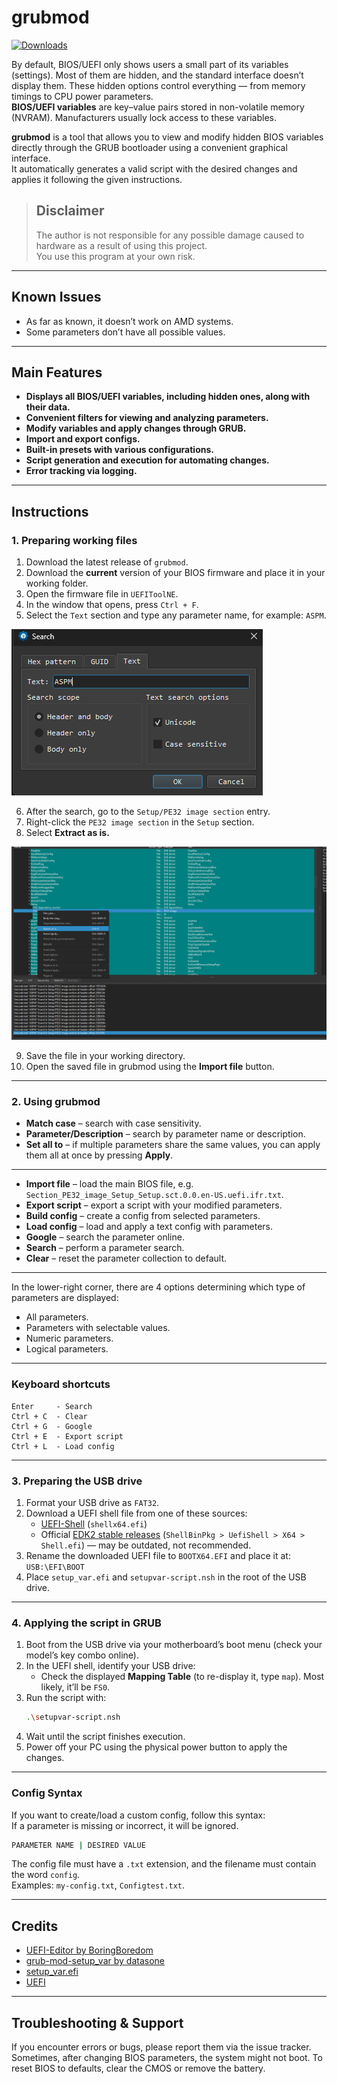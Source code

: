 # grubmod
[![Downloads](https://img.shields.io/github/downloads/NZK95/grubmod/total.svg)](https://github.com/NZK95/grubmod/releases)

By default, BIOS/UEFI only shows users a small part of its variables (settings). Most of them are hidden, and the standard interface doesn’t display them. These hidden options control everything — from memory timings to CPU power parameters.  
**BIOS/UEFI variables** are key–value pairs stored in non-volatile memory (NVRAM). Manufacturers usually lock access to these variables.

**grubmod** is a tool that allows you to view and modify hidden BIOS variables directly through the GRUB bootloader using a convenient graphical interface.  
It automatically generates a valid script with the desired changes and applies it following the given instructions.

> ## Disclaimer
> The author is not responsible for any possible damage caused to hardware as a result of using this project.  
> You use this program at your own risk.

---

## Known Issues
- As far as known, it doesn’t work on AMD systems.
- Some parameters don’t have all possible values.

---

## Main Features
- **Displays all BIOS/UEFI variables, including hidden ones, along with their data.**
- **Convenient filters for viewing and analyzing parameters.**
- **Modify variables and apply changes through GRUB.**
- **Import and export configs.**
- **Built-in presets with various configurations.**
- **Script generation and execution for automating changes.**
- **Error tracking via logging.**

---

## Instructions

### 1. Preparing working files
1. Download the latest release of `grubmod`.
2. Download the **current** version of your BIOS firmware and place it in your working folder.
3. Open the firmware file in `UEFIToolNE`.
4. In the window that opens, press `Ctrl + F`.
5. Select the `Text` section and type any parameter name, for example: `ASPM`.

<p align="left">
  <img src="https://github.com/NZK95/grubmod/blob/master/docs/Usage/%231.png?raw=true">
</p>

6. After the search, go to the `Setup/PE32 image section` entry.
7. Right-click the `PE32 image section` in the `Setup` section.
8. Select **Extract as is.**

<p align="left">
  <img src="https://github.com/NZK95/grubmod/blob/master/docs/Usage/%232.png?raw=true">
</p>

9. Save the file in your working directory.
10. Open the saved file in grubmod using the **Import file** button.

---

### 2. Using grubmod
- **Match case** – search with case sensitivity.
- **Parameter/Description** – search by parameter name or description.
- **Set all to** – if multiple parameters share the same values, you can apply them all at once by pressing **Apply**.

---

- **Import file** – load the main BIOS file, e.g. `Section_PE32_image_Setup_Setup.sct.0.0.en-US.uefi.ifr.txt`.
- **Export script** – export a script with your modified parameters.
- **Build config** – create a config from selected parameters.
- **Load config** – load and apply a text config with parameters.
- **Google** – search the parameter online.
- **Search** – perform a parameter search.
- **Clear** – reset the parameter collection to default.

---

In the lower-right corner, there are 4 options determining which type of parameters are displayed:
- All parameters.
- Parameters with selectable values.
- Numeric parameters.
- Logical parameters.

---

### Keyboard shortcuts
```
Enter     - Search
Ctrl + C  - Clear
Ctrl + G  - Google
Ctrl + E  - Export script
Ctrl + L  - Load config
```

---

### 3. Preparing the USB drive
1. Format your USB drive as `FAT32`.
2. Download a UEFI shell file from one of these sources:
   - [UEFI-Shell](https://github.com/pbatard/UEFI-Shell/releases/latest) (`shellx64.efi`)
   - Official [EDK2 stable releases](https://github.com/tianocore/edk2/releases/download/edk2-stable202002/ShellBinPkg.zip) (`ShellBinPkg > UefiShell > X64 > Shell.efi`) — may be outdated, not recommended.
3. Rename the downloaded UEFI file to `BOOTX64.EFI` and place it at:
   `USB:\EFI\BOOT`
4. Place `setup_var.efi` and `setupvar-script.nsh` in the root of the USB drive.

---

### 4. Applying the script in GRUB
1. Boot from the USB drive via your motherboard’s boot menu (check your model’s key combo online).
2. In the UEFI shell, identify your USB drive:
   - Check the displayed **Mapping Table** (to re-display it, type `map`). Most likely, it’ll be `FS0`.
3. Run the script with:
   ```bash
   .\setupvar-script.nsh
   ```
4. Wait until the script finishes execution.
5. Power off your PC using the physical power button to apply the changes.

---

### Config Syntax
If you want to create/load a custom config, follow this syntax:  
If a parameter is missing or incorrect, it will be ignored.
```bash
PARAMETER NAME | DESIRED VALUE
```
The config file must have a `.txt` extension, and the filename must contain the word `config`.  
Examples: `my-config.txt`, `Configtest.txt`.

---

## Credits
- [UEFI-Editor by BoringBoredom](https://github.com/BoringBoredom/UEFI-Editor?tab=readme-ov-file#how-to-change-hidden-settings-without-flashing-a-modded-bios)
- [grub-mod-setup_var by datasone](https://github.com/datasone/grub-mod-setup_var)
- [setup_var.efi](https://github.com/datasone/setup_var.efi?tab=readme-ov-file)
- [UEFI](https://github.com/LongSoft/UEFITool#known-issues)

---

## Troubleshooting & Support
If you encounter errors or bugs, please report them via the issue tracker.
Sometimes, after changing BIOS parameters, the system might not boot.
To reset BIOS to defaults, clear the CMOS or remove the battery.
